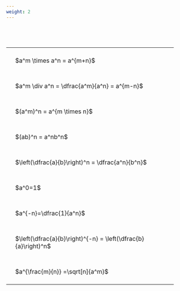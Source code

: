```yaml
---
weight: 2
---
```


#  
<br>
<style type="text/css">
#T_a1394 th.col_heading {
  text-align: left;
  font-size: 1em;
}
#T_a1394 td {
  text-align: left;
  font-size: 1em;
  padding: 1.5em;
}
#T_a1394_row0_col0, #T_a1394_row1_col0, #T_a1394_row2_col0, #T_a1394_row3_col0, #T_a1394_row4_col0, #T_a1394_row5_col0, #T_a1394_row6_col0, #T_a1394_row7_col0, #T_a1394_row8_col0 {
  width: 400px;
  white-space: pre-wrap;
}
</style>
<table id="T_a1394">
  <thead>
  </thead>
  <tbody>
    <tr>
      <td id="T_a1394_row0_col0" class="data row0 col0" >$a^m \times a^n = a^{m+n}$</td>
    </tr>
    <tr>
      <td id="T_a1394_row1_col0" class="data row1 col0" >$a^m \div a^n = \dfrac{a^m}{a^n} = a^{m-n}$</td>
    </tr>
    <tr>
      <td id="T_a1394_row2_col0" class="data row2 col0" >$(a^m)^n = a^{m \times n}$</td>
    </tr>
    <tr>
      <td id="T_a1394_row3_col0" class="data row3 col0" >$(ab)^n = a^nb^n$</td>
    </tr>
    <tr>
      <td id="T_a1394_row4_col0" class="data row4 col0" >$\left(\dfrac{a}{b}\right)^n = \dfrac{a^n}{b^n}$</td>
    </tr>
    <tr>
      <td id="T_a1394_row5_col0" class="data row5 col0" >$a^0=1$</td>
    </tr>
    <tr>
      <td id="T_a1394_row6_col0" class="data row6 col0" >$a^{-n}=\dfrac{1}{a^n}$</td>
    </tr>
    <tr>
      <td id="T_a1394_row7_col0" class="data row7 col0" >$\left(\dfrac{a}{b}\right)^{-n} = \left(\dfrac{b}{a}\right)^n$</td>
    </tr>
    <tr>
      <td id="T_a1394_row8_col0" class="data row8 col0" >$a^{\frac{m}{n}} =\sqrt[n]{a^m}$</td>
    </tr>
  </tbody>
</table>
